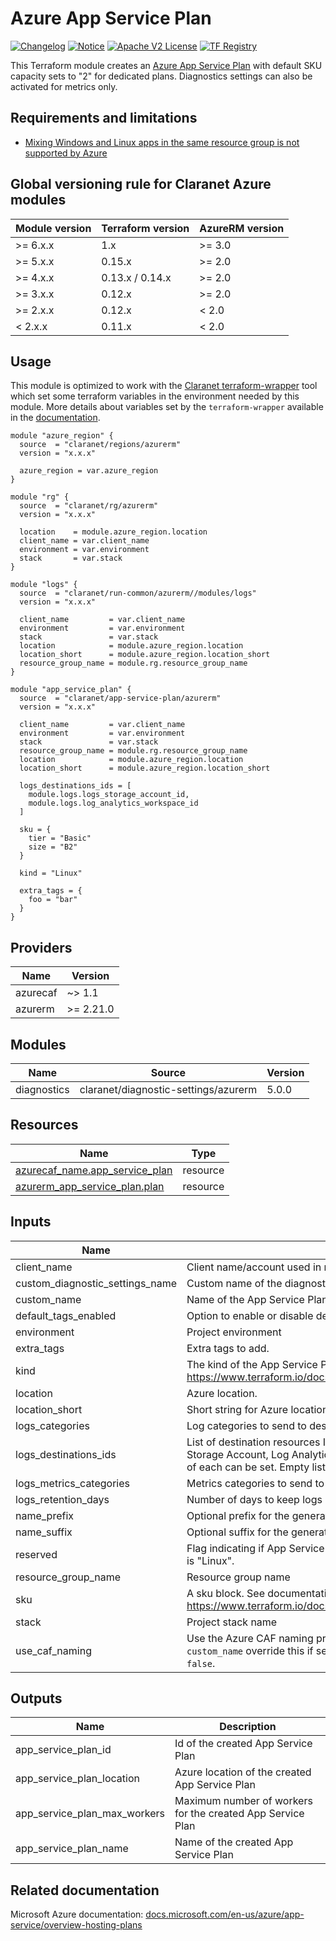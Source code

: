 # Azure App Service Plan
[![Changelog](https://img.shields.io/badge/changelog-release-green.svg)](CHANGELOG.md) [![Notice](https://img.shields.io/badge/notice-copyright-yellow.svg)](NOTICE) [![Apache V2 License](https://img.shields.io/badge/license-Apache%20V2-orange.svg)](LICENSE) [![TF Registry](https://img.shields.io/badge/terraform-registry-blue.svg)](https://registry.terraform.io/modules/claranet/app-service-plan/azurerm/)

This Terraform module creates an [Azure App Service Plan](https://docs.microsoft.com/en-us/azure/app-service/overview-hosting-plans)
with default SKU capacity sets to "2" for dedicated plans.
Diagnostics settings can also be activated for metrics only.

## Requirements and limitations

* [Mixing Windows and Linux apps in the same resource group is not supported by Azure](https://docs.microsoft.com/en-us/azure/app-service/containers/app-service-linux-intro#limitations)

<!-- BEGIN_TF_DOCS -->
## Global versioning rule for Claranet Azure modules

| Module version | Terraform version | AzureRM version |
| -------------- | ----------------- | --------------- |
| >= 6.x.x       | 1.x               | >= 3.0          |
| >= 5.x.x       | 0.15.x            | >= 2.0          |
| >= 4.x.x       | 0.13.x / 0.14.x   | >= 2.0          |
| >= 3.x.x       | 0.12.x            | >= 2.0          |
| >= 2.x.x       | 0.12.x            | < 2.0           |
| <  2.x.x       | 0.11.x            | < 2.0           |

## Usage

This module is optimized to work with the [Claranet terraform-wrapper](https://github.com/claranet/terraform-wrapper) tool
which set some terraform variables in the environment needed by this module.
More details about variables set by the `terraform-wrapper` available in the [documentation](https://github.com/claranet/terraform-wrapper#environment).

```hcl
module "azure_region" {
  source  = "claranet/regions/azurerm"
  version = "x.x.x"

  azure_region = var.azure_region
}

module "rg" {
  source  = "claranet/rg/azurerm"
  version = "x.x.x"

  location    = module.azure_region.location
  client_name = var.client_name
  environment = var.environment
  stack       = var.stack
}

module "logs" {
  source  = "claranet/run-common/azurerm//modules/logs"
  version = "x.x.x"

  client_name         = var.client_name
  environment         = var.environment
  stack               = var.stack
  location            = module.azure_region.location
  location_short      = module.azure_region.location_short
  resource_group_name = module.rg.resource_group_name
}

module "app_service_plan" {
  source  = "claranet/app-service-plan/azurerm"
  version = "x.x.x"

  client_name         = var.client_name
  environment         = var.environment
  stack               = var.stack
  resource_group_name = module.rg.resource_group_name
  location            = module.azure_region.location
  location_short      = module.azure_region.location_short

  logs_destinations_ids = [
    module.logs.logs_storage_account_id,
    module.logs.log_analytics_workspace_id
  ]

  sku = {
    tier = "Basic"
    size = "B2"
  }

  kind = "Linux"

  extra_tags = {
    foo = "bar"
  }
}
```

## Providers

| Name | Version |
|------|---------|
| azurecaf | ~> 1.1 |
| azurerm | >= 2.21.0 |

## Modules

| Name | Source | Version |
|------|--------|---------|
| diagnostics | claranet/diagnostic-settings/azurerm | 5.0.0 |

## Resources

| Name | Type |
|------|------|
| [azurecaf_name.app_service_plan](https://registry.terraform.io/providers/aztfmod/azurecaf/latest/docs/resources/name) | resource |
| [azurerm_app_service_plan.plan](https://registry.terraform.io/providers/hashicorp/azurerm/latest/docs/resources/app_service_plan) | resource |

## Inputs

| Name | Description | Type | Default | Required |
|------|-------------|------|---------|:--------:|
| client\_name | Client name/account used in naming | `string` | n/a | yes |
| custom\_diagnostic\_settings\_name | Custom name of the diagnostics settings, name will be 'default' if not set. | `string` | `"default"` | no |
| custom\_name | Name of the App Service Plan, generated if not set. | `string` | `""` | no |
| default\_tags\_enabled | Option to enable or disable default tags. | `bool` | `true` | no |
| environment | Project environment | `string` | n/a | yes |
| extra\_tags | Extra tags to add. | `map(string)` | `{}` | no |
| kind | The kind of the App Service Plan to create. See documentation https://www.terraform.io/docs/providers/azurerm/r/app_service_plan.html#kind | `string` | n/a | yes |
| location | Azure location. | `string` | n/a | yes |
| location\_short | Short string for Azure location. | `string` | n/a | yes |
| logs\_categories | Log categories to send to destinations. | `list(string)` | `null` | no |
| logs\_destinations\_ids | List of destination resources Ids for logs diagnostics destination. Can be Storage Account, Log Analytics Workspace and Event Hub. No more than one of each can be set. Empty list to disable logging. | `list(string)` | n/a | yes |
| logs\_metrics\_categories | Metrics categories to send to destinations. | `list(string)` | `null` | no |
| logs\_retention\_days | Number of days to keep logs on storage account | `number` | `30` | no |
| name\_prefix | Optional prefix for the generated name | `string` | `""` | no |
| name\_suffix | Optional suffix for the generated name | `string` | `""` | no |
| reserved | Flag indicating if App Service Plan should be reserved. Forced to true if "kind" is "Linux". | `string` | `"false"` | no |
| resource\_group\_name | Resource group name | `string` | n/a | yes |
| sku | A sku block. See documentation https://www.terraform.io/docs/providers/azurerm/r/app_service_plan.html#sku | `map(string)` | n/a | yes |
| stack | Project stack name | `string` | n/a | yes |
| use\_caf\_naming | Use the Azure CAF naming provider to generate default resource name. `custom_name` override this if set. Legacy default name is used if this is set to `false`. | `bool` | `true` | no |

## Outputs

| Name | Description |
|------|-------------|
| app\_service\_plan\_id | Id of the created App Service Plan |
| app\_service\_plan\_location | Azure location of the created App Service Plan |
| app\_service\_plan\_max\_workers | Maximum number of workers for the created App Service Plan |
| app\_service\_plan\_name | Name of the created App Service Plan |
<!-- END_TF_DOCS -->
## Related documentation

Microsoft Azure documentation: [docs.microsoft.com/en-us/azure/app-service/overview-hosting-plans](https://docs.microsoft.com/en-us/azure/app-service/overview-hosting-plans)
